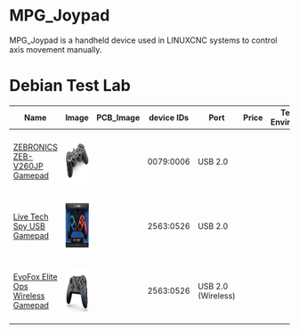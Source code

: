 # MPG_Joypad
MPG_Joypad is a handheld device used in LINUXCNC systems to control axis movement manually.



# Debian Test Lab

| Name | Image | PCB_Image | device IDs | Port | Price | Testing Environment |  Info  |
| --- |  --- | :---: | :---: | --- |  --- | :---: | :---: |
| [ZEBRONICS ZEB-V260JP Gamepad]() | <p align="center"><img src="png/ZEB-v260jp.jpg" height="80"></p>| | 0079:0006 |  USB 2.0 |   |  |  DragonRise Inc. PC TWIN SHOCK Gamepad |
| [Live Tech Spy USB Gamepad](https://www.flipkart.com/live-tech-spy-usb-gamepad/p/itmaa493ad9f36e8) | <p align="center"><img src="png/live_tech.jpeg" height="80"></p>| | 2563:0526 |  USB 2.0 |   |  | ShenZhen ShanWan Technology Co., Ltd. Android Gamepad|
| [EvoFox Elite Ops Wireless Gamepad](https://www.amazon.in/Wireless-Gamepad-Android-Charging-Vibration/dp/B09F9CL2Y2) | <p align="center"><img src="png/elite_OPS.jpg" height="80"></p>| | 2563:0526 |  USB 2.0 (Wireless)|   |  |  ShenZhen ShanWan Technology Co., Ltd. Android Gamepad|









